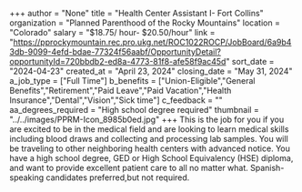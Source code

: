 +++
author = "None"
title = "Health Center Assistant I- Fort Collins"
organization = "Planned Parenthood of the Rocky Mountains"
location = "Colorado"
salary = "$18.75/ hour- $20.50/hour"
link = "https://pprockymountain.rec.pro.ukg.net/ROC1022ROCP/JobBoard/6a9b43db-9099-4efd-bdae-77324f56aabf/OpportunityDetail?opportunityId=720bbdb2-ed8a-4773-81f8-afe58f9ac45d"
sort_date = "2024-04-23"
created_at = "April 23, 2024"
closing_date = "May 31, 2024"
a_job_type = ["Full Time"]
b_benefits = ["Union-Eligible","General Benefits","Retirement","Paid Leave","Paid Vacation","Health Insurance","Dental","Vision","Sick time"]
c_feedback = ""
aa_degrees_required = "High school degree required"
thumbnail = "../../images/PPRM-Icon_8985b0ed.jpg"
+++
This is the job for you if you are excited to be in the medical field and are looking to learn medical skills including blood draws and collecting and processing lab samples. You will be traveling to other neighboring health centers with advanced notice. You have a high school degree, GED or High School Equivalency (HSE) diploma, and want to provide excellent patient care to all no matter what. 
Spanish-speaking candidates preferred,but not required. 